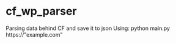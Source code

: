 # cf_wp_parser
Parsing data behind CF and save it to json
Using: python main.py https://"example.com"
